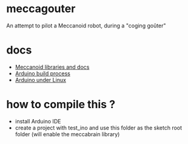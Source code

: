 # meccagouter
An attempt to pilot a Meccanoid robot, during a "coging goûter"

# docs

* [Meccanoid libraries and docs](http://www.meccano.fr/meccanoid-opensource)
* [Arduino build process](https://www.arduino.cc/en/Hacking/BuildProcess)
* [Arduino under Linux](http://playground.arduino.cc/Learning/Linux)

# how to compile this ?

* install Arduino IDE
* create a project with test_ino and use this folder as the sketch root folder (will enable the meccabrain library)

